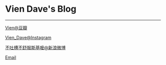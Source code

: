 # Vien Dave's Blog
---
[Vien@豆瓣](http://www.douban.com/people/54279294/)

[Vien_Dave@Instagram](http://instagram.com/vien_dave)

[不吐槽不舒服斯基嚒@新浪微博](http://weibo.com/u/1843172481)

[Email](jacob.seu.cose@gmail.com)
